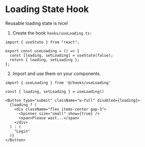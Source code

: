 # Loading State Hook

Reusable loading state is nice!

1. Create the hook `hooks/useLoading.ts`:

```tsx
import { useState } from "react";

export const useLoading = () => {
  const [loading, setLoading] = useState(false);
  return { loading, setLoading };
};
```

2. Import and use them on your components.

```tsx
import { useLoading } from '@/hooks/useLoading'

const { loading, setLoading } = useLoading()

<Button type="submit" className="w-full" disabled={loading}>
  {loading ? (
    <div className="flex items-center gap-3">
      <Spinner size="small" show={true} />
      <span>Please wait...</span>
    </div>
  ) : (
    "Login"
  )}
</Button>
```
